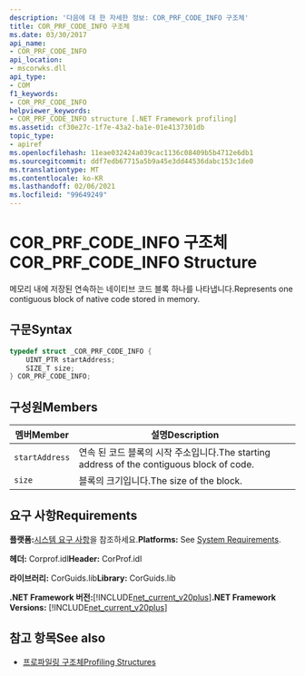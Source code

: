 ```yaml
---
description: '다음에 대 한 자세한 정보: COR_PRF_CODE_INFO 구조체'
title: COR_PRF_CODE_INFO 구조체
ms.date: 03/30/2017
api_name:
- COR_PRF_CODE_INFO
api_location:
- mscorwks.dll
api_type:
- COM
f1_keywords:
- COR_PRF_CODE_INFO
helpviewer_keywords:
- COR_PRF_CODE_INFO structure [.NET Framework profiling]
ms.assetid: cf30e27c-1f7e-43a2-ba1e-01e4137301db
topic_type:
- apiref
ms.openlocfilehash: 11eae032424a039cac1136c08409b5b4712e6db1
ms.sourcegitcommit: ddf7edb67715a5b9a45e3dd44536dabc153c1de0
ms.translationtype: MT
ms.contentlocale: ko-KR
ms.lasthandoff: 02/06/2021
ms.locfileid: "99649249"
---
```

# <a name="cor_prf_code_info-structure"></a><span data-ttu-id="dedf6-103">COR_PRF_CODE_INFO 구조체</span><span class="sxs-lookup"><span data-stu-id="dedf6-103">COR_PRF_CODE_INFO Structure</span></span>

<span data-ttu-id="dedf6-104">메모리 내에 저장된 연속하는 네이티브 코드 블록 하나를 나타냅니다.</span><span class="sxs-lookup"><span data-stu-id="dedf6-104">Represents one contiguous block of native code stored in memory.</span></span>  
  
## <a name="syntax"></a><span data-ttu-id="dedf6-105">구문</span><span class="sxs-lookup"><span data-stu-id="dedf6-105">Syntax</span></span>  
  
```cpp  
typedef struct _COR_PRF_CODE_INFO {  
    UINT_PTR startAddress;  
    SIZE_T size;  
} COR_PRF_CODE_INFO;  
```  
  
## <a name="members"></a><span data-ttu-id="dedf6-106">구성원</span><span class="sxs-lookup"><span data-stu-id="dedf6-106">Members</span></span>  
  
|<span data-ttu-id="dedf6-107">멤버</span><span class="sxs-lookup"><span data-stu-id="dedf6-107">Member</span></span>|<span data-ttu-id="dedf6-108">설명</span><span class="sxs-lookup"><span data-stu-id="dedf6-108">Description</span></span>|  
|------------|-----------------|  
|`startAddress`|<span data-ttu-id="dedf6-109">연속 된 코드 블록의 시작 주소입니다.</span><span class="sxs-lookup"><span data-stu-id="dedf6-109">The starting address of the contiguous block of code.</span></span>|  
|`size`|<span data-ttu-id="dedf6-110">블록의 크기입니다.</span><span class="sxs-lookup"><span data-stu-id="dedf6-110">The size of the block.</span></span>|  
  
## <a name="requirements"></a><span data-ttu-id="dedf6-111">요구 사항</span><span class="sxs-lookup"><span data-stu-id="dedf6-111">Requirements</span></span>  

 <span data-ttu-id="dedf6-112">**플랫폼:**[시스템 요구 사항](../../get-started/system-requirements.md)을 참조하세요.</span><span class="sxs-lookup"><span data-stu-id="dedf6-112">**Platforms:** See [System Requirements](../../get-started/system-requirements.md).</span></span>  
  
 <span data-ttu-id="dedf6-113">**헤더:** Corprof.idl</span><span class="sxs-lookup"><span data-stu-id="dedf6-113">**Header:** CorProf.idl</span></span>  
  
 <span data-ttu-id="dedf6-114">**라이브러리:** CorGuids.lib</span><span class="sxs-lookup"><span data-stu-id="dedf6-114">**Library:** CorGuids.lib</span></span>  
  
 <span data-ttu-id="dedf6-115">**.NET Framework 버전:**[!INCLUDE[net_current_v20plus](../../../../includes/net-current-v20plus-md.md)]</span><span class="sxs-lookup"><span data-stu-id="dedf6-115">**.NET Framework Versions:** [!INCLUDE[net_current_v20plus](../../../../includes/net-current-v20plus-md.md)]</span></span>  
  
## <a name="see-also"></a><span data-ttu-id="dedf6-116">참고 항목</span><span class="sxs-lookup"><span data-stu-id="dedf6-116">See also</span></span>

- [<span data-ttu-id="dedf6-117">프로파일링 구조체</span><span class="sxs-lookup"><span data-stu-id="dedf6-117">Profiling Structures</span></span>](profiling-structures.md)
